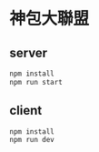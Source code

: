 # 神包大聯盟

## server

```bash
npm install
npm run start
```

## client

```bash
npm install
npm run dev
```
